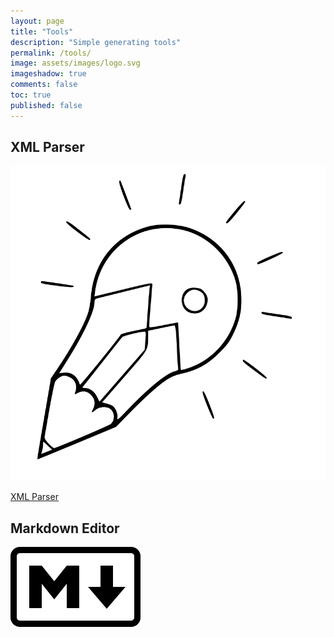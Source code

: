 ```yaml
---
layout: page
title: "Tools"
description: "Simple generating tools"
permalink: /tools/
image: assets/images/logo.svg
imageshadow: true
comments: false
toc: true
published: false
---
```





## XML Parser

![xml parser](/assets/images/logo.svg)         

<a href="/tools/xml-parser/" class="btn btn-dark">XML Parser</a>

<!--## Amp Checker

![amp checker](/assets/images/amp-checker.jpg)       

Amp Checker

## Favicon Generator

![favicon generator](/assets/images/favicon-generator.jpg)       

Favicon Generator

## Adsense Eligibility Checker

![adsense eligibility checker](/assets/images/adsense-eligibility-checker.jpg)        

Adsense Eligibility Checker-->

## Markdown Editor

[![markdown editor](/assets/images/markdown.png)](/tools/markdown-editor/)

